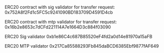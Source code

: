 ERC20 contract with sig validator for transfer request:
0x752A8f2Fd1c5FC5c9241090BD183709D4591D4cb

ERC20 contract with mtp validator for transfer request:
0x16b2e8653c7dCFd221114A7e1664D3c884f03090

ERC20 Sig validator
0xb1e86C4c687B85520eF4fd2a0d14e81970a15aFB

ERC20 MTP validator
0x217Ca85588293Fb845daBCD6385Ebf9877fAF649
